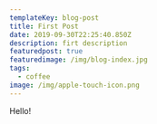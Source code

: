 ```yaml
---
templateKey: blog-post
title: First Post
date: 2019-09-30T22:25:40.850Z
description: firt description
featuredpost: true
featuredimage: /img/blog-index.jpg
tags:
  - coffee
image: /img/apple-touch-icon.png
---
```

Hello!
